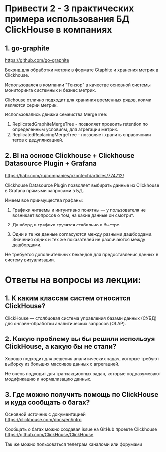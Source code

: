 # Привести 2 - 3 практических примера использования БД ClickHouse в компаниях

## **1. go-graphite**

https://github.com/go-graphite

Бекэнд для обработки метрик в формате Gtaphite и хранения метрик в Clickhouse.


Использовался в компании "Тензор" в качестве основной системы мониторинга системных и безнес метрик.

Clichouse отлично подходит для храниния временных рядов, коими являются серии метрик.

Использовались движки семейства MergeTree:
1. ReplicatedGraphiteMergeTree - позволяет провоить retention по определенным условиям, для агрегации метрик.
2. ReplicatedReplacingMergeTree - позволяет хранить справочники тегов с дедупликацией.
   
## **2. BI на основе Clickhouse + Clickhouse Datasource Plugin + Grafana**

https://habr.com/ru/companies/ozontech/articles/774712/

Clickhouse Datasource Plugin позволяет выбирать данные из Clickhouse в Grafana прямыми запросами в БД.

Имеем все приимущества графаны:

1. Графики читаемы и интуитивно понятны — у пользователя не возникает вопросов о том, на какие данные он смотрит.

2. Дашборд и графики грузятся стабильно и быстро.

3. Одни и те же данные согласуются между разными дашбордами. Значения одних и тех же показателей не различаются между дашбордами.

Не требуется дополнительных бекэндов для предоставления данных в систему визуализации.

# Ответы на вопросы из лекции:

## **1. К каким классам систем относится ClickHouse?**

ClickHouse — столбцовая система управления базами данных (СУБД) для онлайн-обработки аналитических запросов (OLAP).

## **2. Какую проблему вы бы решили используя ClickHouse, а какую бы не стали?**

Хорошо подходит для решения аналитических задач, которые требуют выборку из больших массивов данных с агрегацией. 

Не очень подходит для транзакционных задач, которые подразумевают модификацию и нормализацию данных. 

## **3. Где можно получить помощь по ClickHouse и куда сообщать о багах?**

Основной источник с документацией https://clickhouse.com/docs/en/intro

Сообщать о багах можно создавая issue на GitHub проекте Clickhouse https://github.com/ClickHouse/ClickHouse

Так же можно пользоваться телеграм каналоми или форумами